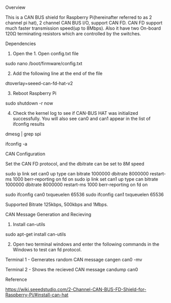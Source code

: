 Overview

This is a CAN BUS shield for Raspberry Pi(hereinafter referred to as 2 channel pi hat), 2 channel CAN BUS I/O, support CAN FD. 
CAN FD support much faster transmission speed(up to 8Mbps).
Also it have two On-board 120Ω terminating resistors which are controlled by the switches.

Dependencies

1. Open the 1. Open config.txt file

sudo nano /boot/firmware/config.txt

2. Add the following line at the end of the file

dtoverlay=seeed-can-fd-hat-v2

3. Reboot Raspberry Pi

sudo shutdown -r now

4. Check the kernel log to see if CAN-BUS HAT was initialized successfully. You will also see can0 and can1 appear 
   in the list of ifconfig results

dmesg | grep spi

ifconfig -a


CAN Configuration

Set the CAN FD protocol, and the dbitrate can be set to 8M speed

sudo ip link set can0 up type can bitrate 1000000   dbitrate 8000000 restart-ms 1000 berr-reporting on fd on
sudo ip link set can1 up type can bitrate 1000000   dbitrate 8000000 restart-ms 1000 berr-reporting on fd on

sudo ifconfig can0 txqueuelen 65536
sudo ifconfig can1 txqueuelen 65536

Supported Bitrate 125kbps, 500kbps and 1Mbps. 

CAN Message Generation and Recieving

1. Install can-utils

sudo apt-get install can-utils

2. Open two terminal windows and enter the following commands in the Windows to test can fd protocol.

Terminal 1 - Gernerates random CAN message
cangen can0 -mv

Terminal 2 - Shows the recieved CAN message
candump can0

Reference

https://wiki.seeedstudio.com/2-Channel-CAN-BUS-FD-Shield-for-Raspberry-Pi/#install-can-hat
